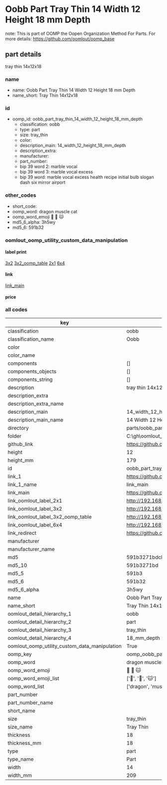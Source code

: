 # Oobb Part Tray Thin 14 Width 12 Height 18 mm Depth  

note: This is part of OOMP the Oopen Organization Method For Parts. For more details: https://github.com/oomlout/oomp_base

##  part details
  



tray thin 14x12x18



### name
* name: Oobb Part Tray Thin 14 Width 12 Height 18 mm Depth
* name_short: Tray Thin 14x12x18 
### id
* oomp_id: oobb_part_tray_thin_14_width_12_height_18_mm_depth
  * classification: oobb
  * type: part
  * size: tray_thin
  * color: 
  * description_main: 14_width_12_height_18_mm_depth
  * description_extra: 
  * manufacturer: 
  * part_number: 
  * bip 39 word 2: marble vocal
  * bip 39 word 3: marble vocal excess
  * bip 39 word: marble vocal excess health recipe initial bulb slogan dash six mirror airport

### other_codes
* short_code: 
* oomp_word: dragon muscle cat
* oomp_word_emoji :dragon: :muscle: :cat:
* md5_6_alpha: 3h5wy
* md5_6: 591b32






### oomlout_oomp_utility_custom_data_manipulation
#### label print
[3x2](http://192.168.1.245:1112/?label=oomp%203h5wy)
[3x2_oomp_table](http://192.168.1.108:1112/?label=oomp%203h5wy)
[2x1](http://192.168.1.242:1112/?label=oomp%203h5wy)
[6x4](http://192.168.1.55:1112/?label=oomp%203h5wy)    

#### link

[link_main](https://github.com/oomlout/oomlout_oobb_version_4_generated_parts/tree/main/navigation_oomp/oobb/part/tray_thin/14_width_12_height_18_mm_depth/part)                              

#### price







### all codes 
| key | value |  
| --- | --- |  
| classification | oobb |  
| classification_name | Oobb |  
| color |  |  
| color_name |  |  
| components | [] |  
| components_objects | [] |  
| components_string | [] |  
| description | tray thin 14x12x18 |  
| description_extra |  |  
| description_extra_name |  |  
| description_main | 14_width_12_height_18_mm_depth |  
| description_main_name | 14 Width 12 Height 18 mm Depth |  
| directory | parts/oobb_part_tray_thin_14_width_12_height_18_mm_depth |  
| folder | C:\gh\oomlout_oobb_version_4_generated_parts\parts\oobb_part_tray_thin_14_width_12_height_18_mm_depth |  
| github_link | https://github.com/oomlout/oomlout_oomp_part_src/tree/main/parts/oobb_part_tray_thin_14_width_12_height_18_mm_depth |  
| height | 12 |  
| height_mm | 179 |  
| id | oobb_part_tray_thin_14_width_12_height_18_mm_depth |  
| link_1 | https://github.com/oomlout/oomlout_oobb_version_4_generated_parts/tree/main/navigation_oomp/oobb/part/tray_thin/14_width_12_height_18_mm_depth/part |  
| link_1_name | link_main |  
| link_main | https://github.com/oomlout/oomlout_oobb_version_4_generated_parts/tree/main/navigation_oomp/oobb/part/tray_thin/14_width_12_height_18_mm_depth/part |  
| link_oomlout_label_2x1 | http://192.168.1.242:1112/?label=oomp%203h5wy |  
| link_oomlout_label_3x2 | http://192.168.1.245:1112/?label=oomp%203h5wy |  
| link_oomlout_label_3x2_oomp_table | http://192.168.1.108:1112/?label=oomp%203h5wy |  
| link_oomlout_label_6x4 | http://192.168.1.55:1112/?label=oomp%203h5wy |  
| link_redirect | https://github.com/oomlout/oomlout_oobb_version_4_generated_parts/tree/main/parts/oobb_tray_thin_14_12_18 |  
| manufacturer |  |  
| manufacturer_name |  |  
| md5 | 591b3271bdcbe3bdcfd9d6a29d3d543d |  
| md5_10 | 591b3271bd |  
| md5_5 | 591b3 |  
| md5_6 | 591b32 |  
| md5_6_alpha | 3h5wy |  
| name | Oobb Part Tray Thin 14 Width 12 Height 18 mm Depth |  
| name_short | Tray Thin 14x12x18  |  
| oomlout_detail_hierarchy_1 | oobb |  
| oomlout_detail_hierarchy_2 | part |  
| oomlout_detail_hierarchy_3 | tray_thin |  
| oomlout_detail_hierarchy_4 | 18_mm_depth |  
| oomlout_oomp_utility_custom_data_manipulation | True |  
| oomp_key | oomp_oobb_part_tray_thin_14_width_12_height_18_mm_depth |  
| oomp_word | dragon muscle cat |  
| oomp_word_emoji | :dragon: :muscle: :cat: |  
| oomp_word_emoji_list | [':dragon:', ':muscle:', ':cat:'] |  
| oomp_word_list | ['dragon', 'muscle', 'cat'] |  
| part_number |  |  
| part_number_name |  |  
| short_name |  |  
| size | tray_thin |  
| size_name | Tray Thin |  
| thickness | 18 |  
| thickness_mm | 18 |  
| type | part |  
| type_name | Part |  
| width | 14 |  
| width_mm | 209 |  
